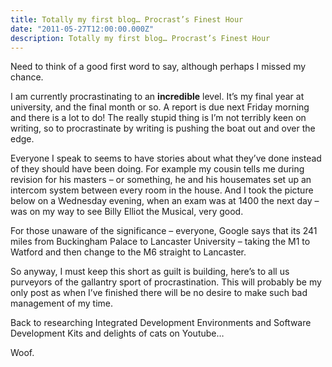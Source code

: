 ```yaml
---
title: Totally my first blog… Procrast’s Finest Hour
date: "2011-05-27T12:00:00.000Z"
description: Totally my first blog… Procrast’s Finest Hour
---
```


Need to think of a good first word to say, although perhaps I missed my chance.

I am currently procrastinating to an **incredible** level. It’s my final year at
university, and the final month or so. A report is due next Friday morning and
there is a lot to do! The really stupid thing is I’m not terribly keen on
writing, so to procrastinate by writing is pushing the boat out and over the
edge.

Everyone I speak to seems to have stories about what they’ve done instead of
they should have been doing. For example my cousin tells me during revision for
his masters – or something, he and his housemates set up an intercom system
between every room in the house. And I took the picture below on a Wednesday
evening, when an exam was at 1400 the next day – was on my way to see Billy
Elliot the Musical, very good.

For those unaware of the significance – everyone, Google says that its 241 miles
from Buckingham Palace to Lancaster University – taking the M1 to Watford and
then change to the M6 straight to Lancaster.

So anyway, I must keep this short as guilt is building, here’s to all us
purveyors of the gallantry sport of procrastination. This will probably be my
only post as when I’ve finished there will be no desire to make such bad
management of my time.

Back to researching Integrated Development Environments and Software Development
Kits and delights of cats on Youtube…

Woof.
